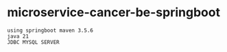 # microservice-cancer-be-springboot

```declarative
using springboot maven 3.5.6 
java 21 
JDBC MYSQL SERVER
```

